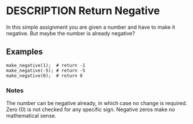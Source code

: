 # DESCRIPTION Return Negative

In this simple assignment you are given a number and have to make it negative. But maybe the number is already negative?

## Examples

```
make_negative(1);  # return -1
make_negative(-5); # return -5
make_negative(0);  # return 0
```

### Notes
The number can be negative already, in which case no change is required.
Zero (0) is not checked for any specific sign. Negative zeros make no mathematical sense.
